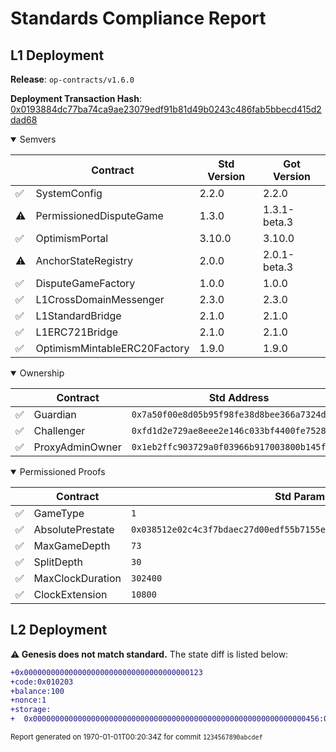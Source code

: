 # Standards Compliance Report

## L1 Deployment

**Release**: `op-contracts/v1.6.0`

**Deployment Transaction Hash**: [0x0193884dc77ba74ca9ae23079edf91b81d49b0243c486fab5bbecd415d2dad68](https://sepolia.etherscan.io/tx/0x0193884dc77ba74ca9ae23079edf91b81d49b0243c486fab5bbecd415d2dad68)

<details open>

<summary>Semvers</summary>

| | Contract | Std Version | Got Version |
|---|----------|-------------|-------------|
| ✅ | SystemConfig | 2.2.0 | 2.2.0 |
| ⚠️ | PermissionedDisputeGame | 1.3.0 | 1.3.1-beta.3 |
| ✅ | OptimismPortal | 3.10.0 | 3.10.0 |
| ⚠️ | AnchorStateRegistry | 2.0.0 | 2.0.1-beta.3 |
| ✅ | DisputeGameFactory | 1.0.0 | 1.0.0 |
| ✅ | L1CrossDomainMessenger | 2.3.0 | 2.3.0 |
| ✅ | L1StandardBridge | 2.1.0 | 2.1.0 |
| ✅ | L1ERC721Bridge | 2.1.0 | 2.1.0 |
| ✅ | OptimismMintableERC20Factory | 1.9.0 | 1.9.0 |

</details>

<details open>

<summary>Ownership</summary>

| | Contract | Std Address | Got Address |
|---|----------|-------------|-------------|
| ✅ | Guardian | `0x7a50f00e8d05b95f98fe38d8bee366a7324dcf7e` | `0x7a50f00e8D05b95F98fE38d8BeE366a7324dCf7E` |
| ✅ | Challenger | `0xfd1d2e729ae8eee2e146c033bf4400fe75284301` | `0xfd1D2e729aE8eEe2E146c033bf4400fE75284301` |
| ✅ | ProxyAdminOwner | `0x1eb2ffc903729a0f03966b917003800b145f56e2` | `0x1Eb2fFc903729a0F03966B917003800b145F56E2` |

</details>

<details open>

<summary>Permissioned Proofs</summary>

| | Contract           | Std Param                                    | Got Param                                    |
|---|-------------------|----------------------------------------------|----------------------------------------------|
| ✅ | GameType | `1` | `1` |
| ✅ | AbsolutePrestate | `0x038512e02c4c3f7bdaec27d00edf55b7155e0905301e1a88083e4e0a6764d54c` | `0x038512e02c4c3f7bdaec27d00edf55b7155e0905301e1a88083e4e0a6764d54c` |
| ✅ | MaxGameDepth | `73` | `73` |
| ✅ | SplitDepth | `30` | `30` |
| ✅ | MaxClockDuration | `302400` | `302400` |
| ✅ | ClockExtension | `10800` | `10800` |

</details>

## L2 Deployment

**⚠️ Genesis does not match standard.** The state diff is listed below:

```diff
+0x0000000000000000000000000000000000000123
+code:0x010203
+balance:100
+nonce:1
+storage:
+  0x0000000000000000000000000000000000000000000000000000000000000456:0x0000000000000000000000000000000000000000000000000000000000000789
```

<small>Report generated on 1970-01-01T00:20:34Z for commit `1234567890abcdef`</small>

<!--- Report Magic V1 -->
